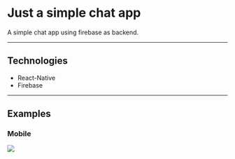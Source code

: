 # Just a simple chat app

A simple chat app using firebase as backend.

---

## Technologies

* React-Native
* Firebase

---

## Examples

### Mobile

![](just-a-simple-chat-app-mobile-example.gif)
